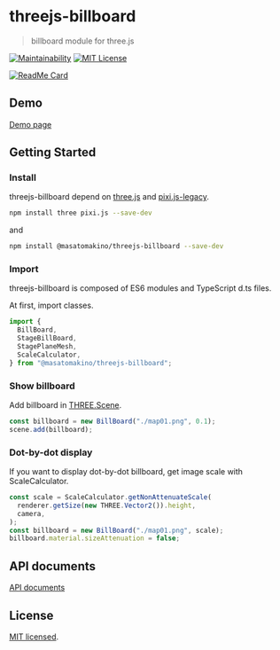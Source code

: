 # threejs-billboard

> billboard module for three.js

[![Maintainability](https://api.codeclimate.com/v1/badges/5e46ba2a716da782e45e/maintainability)](https://codeclimate.com/github/MasatoMakino/threejs-billboard/maintainability)
[![MIT License](http://img.shields.io/badge/license-MIT-blue.svg?style=flat)](LICENSE)

[![ReadMe Card](https://github-readme-stats.vercel.app/api/pin/?username=MasatoMakino&repo=threejs-billboard&show_owner=true)](https://github.com/MasatoMakino/threejs-billboard)

## Demo

[Demo page](https://masatomakino.github.io/threejs-billboard/demo/)

## Getting Started

### Install

threejs-billboard depend on [three.js](https://threejs.org/) and [pixi.js-legacy](https://github.com/pixijs/pixi.js).

```bash
npm install three pixi.js --save-dev
```

and

```bash
npm install @masatomakino/threejs-billboard --save-dev
```

### Import

threejs-billboard is composed of ES6 modules and TypeScript d.ts files.

At first, import classes.

```js
import {
  BillBoard,
  StageBillBoard,
  StagePlaneMesh,
  ScaleCalculator,
} from "@masatomakino/threejs-billboard";
```

### Show billboard

Add billboard in [THREE.Scene](https://threejs.org/docs/#manual/en/introduction/Creating-a-scene).

```js
const billboard = new BillBoard("./map01.png", 0.1);
scene.add(billboard);
```

### Dot-by-dot display

If you want to display dot-by-dot billboard, get image scale with ScaleCalculator.

```js
const scale = ScaleCalculator.getNonAttenuateScale(
  renderer.getSize(new THREE.Vector2()).height,
  camera,
);
const billboard = new BillBoard("./map01.png", scale);
billboard.material.sizeAttenuation = false;
```

## API documents

[API documents](https://masatomakino.github.io/threejs-billboard/api/)

## License

[MIT licensed](LICENSE).
